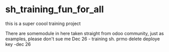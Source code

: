 # sh_training_fun_for_all
this is a super coool training project 

There are somemodule in here taken straight from odoo community, just as examples, please don't sue me
Dec 26 - training sh. prmo
delete deploye key -dec 26
